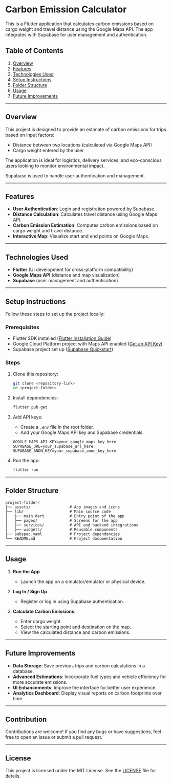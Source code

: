 # Carbon Emission Calculator

This is a Flutter application that calculates carbon emissions based on cargo weight and travel distance using the Google Maps API. The app integrates with Supabase for user management and authentication.

## Table of Contents
1. [Overview](#overview)
2. [Features](#features)
3. [Technologies Used](#technologies-used)
4. [Setup Instructions](#setup-instructions)
5. [Folder Structure](#folder-structure)
6. [Usage](#usage)
7. [Future Improvements](#future-improvements)

---

## Overview
This project is designed to provide an estimate of carbon emissions for trips based on input factors:
- Distance between two locations (calculated via Google Maps API)
- Cargo weight entered by the user

The application is ideal for logistics, delivery services, and eco-conscious users looking to monitor environmental impact.

Supabase is used to handle user authentication and management.

---

## Features
- **User Authentication**: Login and registration powered by Supabase.
- **Distance Calculation**: Calculates travel distance using Google Maps API.
- **Carbon Emission Estimation**: Computes carbon emissions based on cargo weight and travel distance.
- **Interactive Map**: Visualize start and end points on Google Maps.

---

## Technologies Used
- **Flutter** (UI development for cross-platform compatibility)
- **Google Maps API** (distance and map visualization)
- **Supabase** (user management and authentication)

---

## Setup Instructions
Follow these steps to set up the project locally:

### Prerequisites
- Flutter SDK installed ([Flutter Installation Guide](https://docs.flutter.dev/get-started/install))
- Google Cloud Platform project with Maps API enabled ([Get an API Key](https://developers.google.com/maps/documentation/javascript/get-api-key))
- Supabase project set up ([Supabase Quickstart](https://supabase.com/docs/guides/with-flutter))

### Steps
1. Clone this repository:
   ```bash
   git clone <repository-link>
   cd <project-folder>
   ```

2. Install dependencies:
   ```bash
   flutter pub get
   ```

3. Add API keys:
   - Create a `.env` file in the root folder.
   - Add your Google Maps API key and Supabase credentials.
   ```plaintext
   GOOGLE_MAPS_API_KEY=your_google_maps_key_here
   SUPABASE_URL=your_supabase_url_here
   SUPABASE_ANON_KEY=your_supabase_anon_key_here
   ```

4. Run the app:
   ```bash
   flutter run
   ```

---

## Folder Structure
```plaintext
project-folder/
├── assets/                 # App images and icons
├── lib/                    # Main source code
│   ├── main.dart           # Entry point of the app
│   ├── pages/              # Screens for the app
│   ├── services/           # API and backend integrations
│   ├── widgets/            # Reusable components
├── pubspec.yaml            # Project dependencies
└── README.md               # Project documentation
```

---

## Usage
1. **Run the App**
   - Launch the app on a simulator/emulator or physical device.

2. **Log In / Sign Up**
   - Register or log in using Supabase authentication.

3. **Calculate Carbon Emissions**:
   - Enter cargo weight.
   - Select the starting point and destination on the map.
   - View the calculated distance and carbon emissions.

---

## Future Improvements
- **Data Storage**: Save previous trips and carbon calculations in a database.
- **Advanced Estimations**: Incorporate fuel types and vehicle efficiency for more accurate emissions.
- **UI Enhancements**: Improve the interface for better user experience.
- **Analytics Dashboard**: Display visual reports on carbon footprints over time.

---

## Contribution
Contributions are welcome! If you find any bugs or have suggestions, feel free to open an issue or submit a pull request.

---

## License
This project is licensed under the MIT License. See the [LICENSE](LICENSE) file for details.
